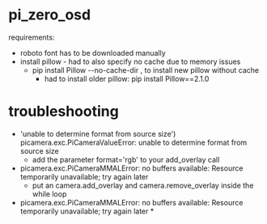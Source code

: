 # pi_zero_osd

requirements:
* roboto font has to be downloaded manually
* install pillow - had to also specify no cache due to memory issues
  * pip install Pillow --no-cache-dir , to install new pillow without cache
    * had to install older pillow: pip install Pillow==2.1.0

# troubleshooting
* 'unable to determine format from source size') picamera.exc.PiCameraValueError: unable to determine format from source size
  * add the parameter format='rgb' to your add_overlay call
* picamera.exc.PiCameraMMALError: no buffers available: Resource temporarily unavailable; try again later
  * put an camera.add_overlay and camera.remove_overlay inside the while loop
* picamera.exc.PiCameraMMALError: no buffers available: Resource temporarily unavailable; try again later
  * 

